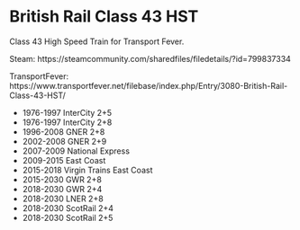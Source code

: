 # British Rail Class 43 HST
<p>Class 43 High Speed Train for Transport Fever.</p>
<p>Steam: https://steamcommunity.com/sharedfiles/filedetails/?id=799837334</p>
<p>TransportFever: https://www.transportfever.net/filebase/index.php/Entry/3080-British-Rail-Class-43-HST/</p>
<p><ul><li>1976-1997 InterCity 2+5</li><li>1976-1997 InterCity 2+8</li><li>1996-2008 GNER 2+8</li><li>2002-2008 GNER 2+9</li><li>2007-2009 National Express</li><li>2009-2015 East Coast</li><li>2015-2018 Virgin Trains East Coast</li><li>2015-2030 GWR 2+8</li><li>2018-2030 GWR 2+4</li><li>2018-2030 LNER 2+8</li><li>2018-2030 ScotRail 2+4</li><li>2018-2030 ScotRail 2+5</li></ul>
